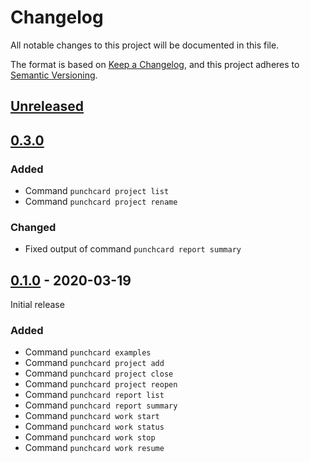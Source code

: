 # Changelog

All notable changes to this project will be documented in this file.

The format is based on [Keep a Changelog](https://keepachangelog.com/en/1.0.0/),
and this project adheres to [Semantic Versioning](https://semver.org/spec/v2.0.0.html).

## [Unreleased]

## [0.3.0]

### Added

- Command `punchcard project list`
- Command `punchcard project rename`

### Changed

- Fixed output of command `punchcard report summary`

## [0.1.0] - 2020-03-19

Initial release

### Added

- Command `punchcard examples`
- Command `punchcard project add`
- Command `punchcard project close`
- Command `punchcard project reopen`
- Command `punchcard report list`
- Command `punchcard report summary`
- Command `punchcard work start`
- Command `punchcard work status`
- Command `punchcard work stop`
- Command `punchcard work resume`

[unreleased]: https://github.com/djlauk/punchcard/compare/v0.3.0...HEAD
[0.3.0]: https://github.com/djlauk/punchcard/releases/v0.3.0
[0.1.0]: https://github.com/djlauk/punchcard/releases/v0.1.0

